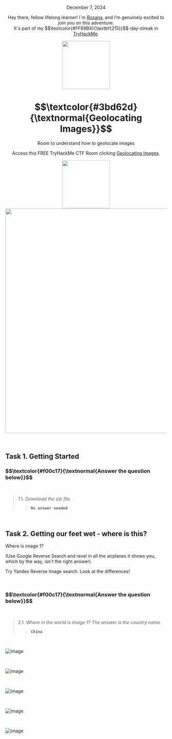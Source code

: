 <p align="center">December 7, 2024</p>
<p align="center">Hey there, fellow lifelong learner! I´m <a href="https://www.linkedin.com/in/rosanafssantos/">Rosana</a>, and I’m genuinely excited to join you on this adventure.<br>
It´s part of my $$\textcolor{#FF69B4}{\textbf{215}}$$-day-streak in  <a href="https://tryhackme">TryHackMe</a>.</p>

<p align="center"> <img width="150px" src="https://github.com/user-attachments/assets/f89568a0-f6a1-4b0a-bc4c-efe105fbe539"></p>


<h1 align="center">
  $$\textcolor{#3bd62d}{\textnormal{Geolocating Images}}$$
</h1>
<p align="center">Room to understand how to geolocate images</p>
<p align="center">Access this FREE TryHackMe CTF Room clicking <a href="https://tryhackme.com/r/room/geolocatingimages">Geolocating Images</a>.</p>

                                                              
<p align="center">
  <img height="150px" hspace="20" src="https://github.com/user-attachments/assets/fbcf7a83-5f58-4b5a-ad94-7cd5e95f7014"> <br>
  <img width="700px" src="hhttps://github.com/user-attachments/assets/56c16c58-e7e2-42e9-9a98-1f6716614892">
</p>

<br>

<h2>Task 1. Getting Started</h2>

<h3 align="left"> $$\textcolor{#f00c17}{\textnormal{Answer the question below}}$$ </h3>
<br>

> 1.1. <em>Download the zip file.</em><br><a id='1.1'></a>
>> <code><strong>No answer needed</strong></code>

<br>
<h2>Task 2. Getting our feet wet - where is this?</h2>
<p>Where is image 1?<br>

(Use Google Reverse Search and revel in all the airplanes it shows you, which by the way, isn't the right answer).<br>

Try Yandex Reverse Image search. Look at the differences!</p>
<br>

<h3 align="left"> $$\textcolor{#f00c17}{\textnormal{Answer the question below}}$$ </h3>
<br>

> 2.1. <em>Where in the world is image 1? The answer is the country name.</em><br><a id='2.1'></a>
>> <code><strong>China</strong></code>

<br>

![image](https://github.com/user-attachments/assets/83de5a21-4f06-4866-a8c2-cfffebab0e82)

<br>

![image](https://github.com/user-attachments/assets/69ae2721-3894-4d45-9da6-da8f3ba7c96f)


<br>

![image](https://github.com/user-attachments/assets/c20f824c-59ba-49dd-8422-f034089c9c7a)

<br>

![image](https://github.com/user-attachments/assets/8ea23026-ab70-43ae-863e-c2ec75aadc8f)

<br>

![image](https://github.com/user-attachments/assets/9c51bee7-037d-45e5-9174-fac20e88dd05)















